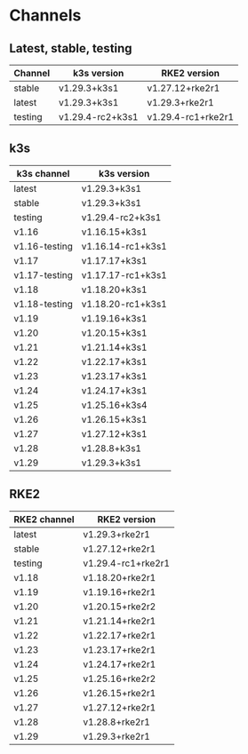 # Channels

## Latest, stable, testing

| Channel | k3s version | RKE2 version |
| ------- | ----------- | ------------ |
stable|v1.29.3+k3s1|v1.27.12+rke2r1
latest|v1.29.3+k3s1|v1.29.3+rke2r1
testing|v1.29.4-rc2+k3s1|v1.29.4-rc1+rke2r1

## k3s

| k3s channel | k3s version |
| ----------- | ----------- |
| latest | v1.29.3+k3s1 |
| stable | v1.29.3+k3s1 |
| testing | v1.29.4-rc2+k3s1 |
| v1.16 | v1.16.15+k3s1 |
| v1.16-testing | v1.16.14-rc1+k3s1 |
| v1.17 | v1.17.17+k3s1 |
| v1.17-testing | v1.17.17-rc1+k3s1 |
| v1.18 | v1.18.20+k3s1 |
| v1.18-testing | v1.18.20-rc1+k3s1 |
| v1.19 | v1.19.16+k3s1 |
| v1.20 | v1.20.15+k3s1 |
| v1.21 | v1.21.14+k3s1 |
| v1.22 | v1.22.17+k3s1 |
| v1.23 | v1.23.17+k3s1 |
| v1.24 | v1.24.17+k3s1 |
| v1.25 | v1.25.16+k3s4 |
| v1.26 | v1.26.15+k3s1 |
| v1.27 | v1.27.12+k3s1 |
| v1.28 | v1.28.8+k3s1 |
| v1.29 | v1.29.3+k3s1 |

## RKE2

| RKE2 channel | RKE2 version |
| ------------ | ----------- |
| latest | v1.29.3+rke2r1 |
| stable | v1.27.12+rke2r1 |
| testing | v1.29.4-rc1+rke2r1 |
| v1.18 | v1.18.20+rke2r1 |
| v1.19 | v1.19.16+rke2r1 |
| v1.20 | v1.20.15+rke2r2 |
| v1.21 | v1.21.14+rke2r1 |
| v1.22 | v1.22.17+rke2r1 |
| v1.23 | v1.23.17+rke2r1 |
| v1.24 | v1.24.17+rke2r1 |
| v1.25 | v1.25.16+rke2r2 |
| v1.26 | v1.26.15+rke2r1 |
| v1.27 | v1.27.12+rke2r1 |
| v1.28 | v1.28.8+rke2r1 |
| v1.29 | v1.29.3+rke2r1 |
